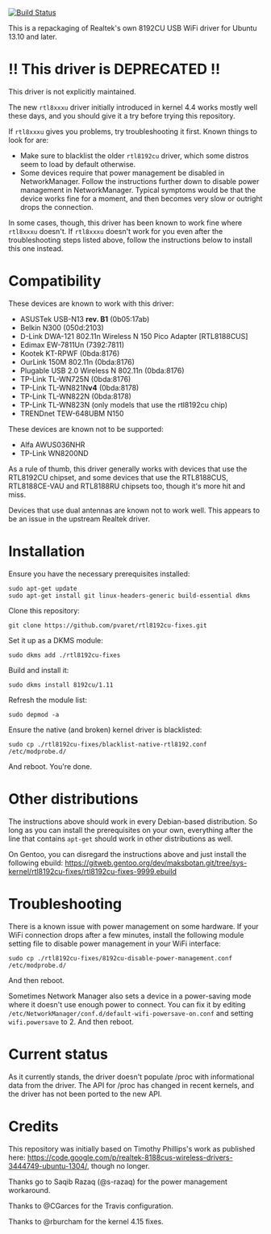 [![Build Status](https://travis-ci.org/pvaret/rtl8192cu-fixes.svg?branch=master)](https://travis-ci.org/pvaret/rtl8192cu-fixes)

This is a repackaging of Realtek's own 8192CU USB WiFi driver for Ubuntu 13.10 and later.

!! This driver is DEPRECATED !!
===============================

This driver is not explicitly maintained.

The new `rtl8xxxu` driver initially introduced in kernel 4.4 works mostly well these days, and you should give it a try before trying this repository.

If `rtl8xxxu` gives you problems, try troubleshooting it first. Known things to look for are:
  - Make sure to blacklist the older `rtl8192cu` driver, which some distros seem to load by default otherwise.
  - Some devices require that power management be disabled in NetworkManager. Follow the instructions further down to disable power management in NetworkManager. Typical symptoms would be that the device works fine for a moment, and then becomes very slow or outright drops the connection.

In some cases, though, this driver has been known to work fine where `rtl8xxxu` doesn't. If `rtl8xxxu` doesn't work for you even after the troubleshooting steps listed above, follow the instructions below to install this one instead.

Compatibility
=============

These devices are known to work with this driver:
- ASUSTek USB-N13 **rev. B1** (0b05:17ab)
- Belkin N300 (050d:2103)
- D-Link DWA-121 802.11n Wireless N 150 Pico Adapter [RTL8188CUS]
- Edimax EW-7811Un (7392:7811)
- Kootek KT-RPWF (0bda:8176)
- OurLink 150M 802.11n (0bda:8176)
- Plugable USB 2.0 Wireless N 802.11n (0bda:8176)
- TP-Link TL-WN725N (0bda:8176)
- TP-Link TL-WN821N**v4** (0bda:8178)
- TP-Link TL-WN822N (0bda:8178)
- TP-Link TL-WN823N (only models that use the rtl8192cu chip)
- TRENDnet TEW-648UBM N150

These devices are known not to be supported:
- Alfa AWUS036NHR
- TP-Link WN8200ND

As a rule of thumb, this driver generally works with devices that use the RTL8192CU chipset, and some devices that use the RTL8188CUS, RTL8188CE-VAU and RTL8188RU chipsets too, though it's more hit and miss.

Devices that use dual antennas are known not to work well. This appears to be an issue in the upstream Realtek driver.

Installation
============

Ensure you have the necessary prerequisites installed:

    sudo apt-get update
    sudo apt-get install git linux-headers-generic build-essential dkms

Clone this repository:

    git clone https://github.com/pvaret/rtl8192cu-fixes.git

Set it up as a DKMS module:

    sudo dkms add ./rtl8192cu-fixes

Build and install it:

    sudo dkms install 8192cu/1.11

Refresh the module list:

    sudo depmod -a

Ensure the native (and broken) kernel driver is blacklisted:

    sudo cp ./rtl8192cu-fixes/blacklist-native-rtl8192.conf /etc/modprobe.d/

And reboot. You're done.

Other distributions
===================

The instructions above should work in every Debian-based distribution. So long as you can install the prerequisites on your own, everything after the line that contains `apt-get` should work in other distributions as well.

On Gentoo, you can disregard the instructions above and just install the following ebuild: https://gitweb.gentoo.org/dev/maksbotan.git/tree/sys-kernel/rtl8192cu-fixes/rtl8192cu-fixes-9999.ebuild

Troubleshooting
===============

There is a known issue with power management on some hardware. If your WiFi connection drops after a few minutes, install the following module setting file to disable power management in your WiFi interface:

    sudo cp ./rtl8192cu-fixes/8192cu-disable-power-management.conf /etc/modprobe.d/

And then reboot.

Sometimes Network Manager also sets a device in a power-saving mode where it doesn't use enough power to connect. You can fix it by editing `/etc/NetworkManager/conf.d/default-wifi-powersave-on.conf` and setting `wifi.powersave` to 2. And then reboot.

Current status
==============

As it currently stands, the driver doesn't populate /proc with informational data from the driver. The API for /proc has changed in recent kernels, and the driver has not been ported to the new API.

Credits
=======

This repository was initially based on Timothy Phillips's work as published here: https://code.google.com/p/realtek-8188cus-wireless-drivers-3444749-ubuntu-1304/, though no longer.

Thanks go to Saqib Razaq (@s-razaq) for the power management workaround.

Thanks to @CGarces for the Travis configuration.

Thanks to @rburcham for the kernel 4.15 fixes.
